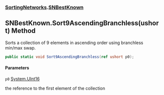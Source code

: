 ### [SortingNetworks](SortingNetworks.md 'SortingNetworks').[SNBestKnown](SortingNetworks.SNBestKnown.md 'SortingNetworks.SNBestKnown')

## SNBestKnown.Sort9AscendingBranchless(ushort) Method

Sorts a collection of 9 elements in ascending order using branchless min/max swap.

```csharp
public static void Sort9AscendingBranchless(ref ushort p0);
```
#### Parameters

<a name='SortingNetworks.SNBestKnown.Sort9AscendingBranchless(ushort).p0'></a>

`p0` [System.UInt16](https://docs.microsoft.com/en-us/dotnet/api/System.UInt16 'System.UInt16')

the reference to the first element of the collection